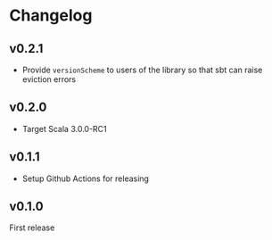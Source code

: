 
# Changelog

## v0.2.1

- Provide `versionScheme` to users of the library so that sbt can raise eviction errors

## v0.2.0

- Target Scala 3.0.0-RC1

## v0.1.1

- Setup Github Actions for releasing

## v0.1.0

First release
